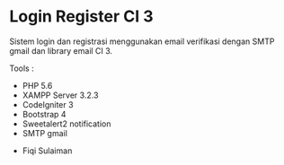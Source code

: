# Login Register CI 3
Sistem login dan registrasi menggunakan email verifikasi dengan SMTP gmail dan library email CI 3.

Tools :
<ul>
  <li>PHP 5.6</li>
  <li>XAMPP Server 3.2.3</li>
  <li>CodeIgniter 3</li>
  <li>Bootstrap 4</li>
  <li>Sweetalert2 notification</li>
  <li>SMTP gmail</li>
</ul>

- Fiqi Sulaiman